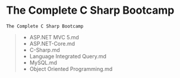 # The Complete C Sharp Bootcamp
```
The Complete C Sharp Bootcamp
```

>* ASP.NET MVC 5.md
>* ASP.NET-Core.md
>* C-Sharp.md
>* Language Integrated Query.md
>* MySQL.md
>* Object Oriented Programming.md

